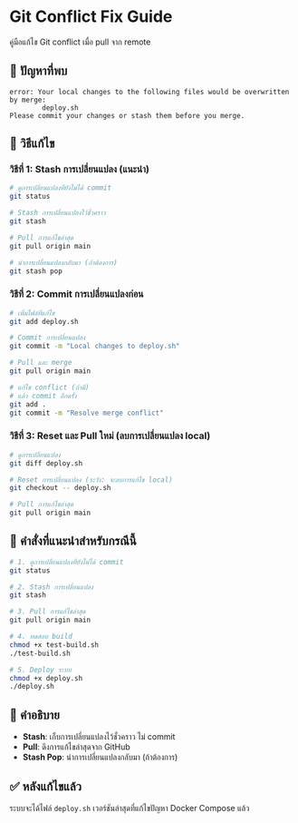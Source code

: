 # Git Conflict Fix Guide

คู่มือแก้ไข Git conflict เมื่อ pull จาก remote

## 🚨 ปัญหาที่พบ

```
error: Your local changes to the following files would be overwritten by merge:
        deploy.sh
Please commit your changes or stash them before you merge.
```

## 🔧 วิธีแก้ไข

### วิธีที่ 1: Stash การเปลี่ยนแปลง (แนะนำ)

```bash
# ดูการเปลี่ยนแปลงที่ยังไม่ได้ commit
git status

# Stash การเปลี่ยนแปลงไว้ชั่วคราว
git stash

# Pull การแก้ไขล่าสุด
git pull origin main

# นำการเปลี่ยนแปลงกลับมา (ถ้าต้องการ)
git stash pop
```

### วิธีที่ 2: Commit การเปลี่ยนแปลงก่อน

```bash
# เพิ่มไฟล์ที่แก้ไข
git add deploy.sh

# Commit การเปลี่ยนแปลง
git commit -m "Local changes to deploy.sh"

# Pull และ merge
git pull origin main

# แก้ไข conflict (ถ้ามี)
# แล้ว commit อีกครั้ง
git add .
git commit -m "Resolve merge conflict"
```

### วิธีที่ 3: Reset และ Pull ใหม่ (ลบการเปลี่ยนแปลง local)

```bash
# ดูการเปลี่ยนแปลง
git diff deploy.sh

# Reset การเปลี่ยนแปลง (ระวัง: จะลบการแก้ไข local)
git checkout -- deploy.sh

# Pull การแก้ไขล่าสุด
git pull origin main
```

## 🎯 คำสั่งที่แนะนำสำหรับกรณีนี้

```bash
# 1. ดูการเปลี่ยนแปลงที่ยังไม่ได้ commit
git status

# 2. Stash การเปลี่ยนแปลง
git stash

# 3. Pull การแก้ไขล่าสุด
git pull origin main

# 4. ทดสอบ build
chmod +x test-build.sh
./test-build.sh

# 5. Deploy ระบบ
chmod +x deploy.sh
./deploy.sh
```

## 📝 คำอธิบาย

- **Stash**: เก็บการเปลี่ยนแปลงไว้ชั่วคราว ไม่ commit
- **Pull**: ดึงการแก้ไขล่าสุดจาก GitHub
- **Stash Pop**: นำการเปลี่ยนแปลงกลับมา (ถ้าต้องการ)

## ✅ หลังแก้ไขแล้ว

ระบบจะได้ไฟล์ `deploy.sh` เวอร์ชันล่าสุดที่แก้ไขปัญหา Docker Compose แล้ว
